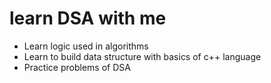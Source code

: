 # learn DSA with me 
- Learn logic used in algorithms
- Learn to build data structure with basics of c++ language
- Practice problems of DSA
